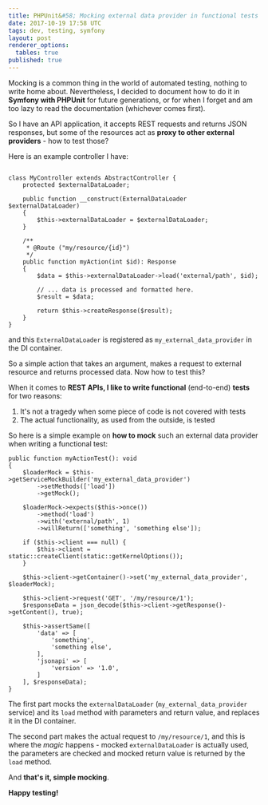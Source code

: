 ```yaml
---
title: PHPUnit&#58; Mocking external data provider in functional tests
date: 2017-10-19 17:58 UTC
tags: dev, testing, symfony
layout: post
renderer_options:
  tables: true
published: true
---
```

Mocking is a common thing in the world of automated testing, nothing to write
home about. Nevertheless, I decided to document how to do it in **Symfony with
PHPUnit** for future generations, or for when I forget and am too lazy to
read the documentation (whichever comes first).

So I have an API application, it accepts REST requests and returns JSON responses,
but some of the resources act as **proxy to other external providers** - how to test those?

Here is an example controller I have:

~~~

class MyController extends AbstractController {
    protected $externalDataLoader;

    public function __construct(ExternalDataLoader $externalDataLoader)
    {
        $this->externalDataLoader = $externalDataLoader;
    }

    /**
     * @Route ("my/resource/{id}")
     */
    public function myAction(int $id): Response
    {
        $data = $this->externalDataLoader->load('external/path', $id);

        // ... data is processed and formatted here.
        $result = $data;

        return $this->createResponse($result);
    }
}
~~~

and this `ExternalDataLoader` is registered as `my_external_data_provider` in
the DI container.

So a simple action that takes an argument, makes a request to external resource
and returns processed data. Now how to test this?

When it comes to **REST APIs, I like to write functional** (end-to-end) **tests** for two reasons:

1. It's not a tragedy when some piece of code is not covered with tests
2. The actual functionality, as used from the outside, is tested

So here is a simple example on **how to mock** such an external data provider when
writing a functional test:

~~~
public function myActionTest(): void
{
    $loaderMock = $this->getServiceMockBuilder('my_external_data_provider')
        ->setMethods(['load'])
        ->getMock();

    $loaderMock->expects($this->once())
        ->method('load')
        ->with('external/path', 1)
        ->willReturn(['something', 'something else']);

    if ($this->client === null) {
        $this->client = static::createClient(static::getKernelOptions());
    }

    $this->client->getContainer()->set('my_external_data_provider', $loaderMock);

    $this->client->request('GET', '/my/resource/1');
    $responseData = json_decode($this->client->getResponse()->getContent(), true);

    $this->assertSame([
        'data' => [
            'something',
            'something else',
        ],
        'jsonapi' => [
            'version' => '1.0',
        ]
    ], $responseData);
}
~~~

The first part mocks the `externalDataLoader` (`my_external_data_provider` service)
and its `load` method with parameters and return value, and replaces it
in the DI container.

The second part makes the
actual request to `/my/resource/1`, and this is where the *magic* happens -
mocked `externalDataLoader` is actually used, the parameters are checked and mocked
return value is returned by the `load` method.

And **that's it, simple mocking**.

**Happy testing!**

